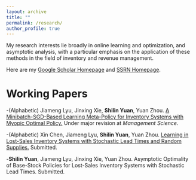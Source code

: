 ```yaml
---
layout: archive
title: ""
permalink: /research/
author_profile: true
---
```

My research interests lie broadly in online learning and optimization, and asymptotic analysis, with a particular emphasis on the application of these methods in the field of inventory and revenue management.

Here are my [Google Scholar Homepage](https://scholar.google.com/citations?user=tgT-yV8AAAAJ&hl=zh-CN) and [SSRN Homepage](https://papers.ssrn.com/sol3/cf_dev/AbsByAuth.cfm?per_id=5786131).

Working Papers
==============

-(Alphabetic) Jiameng Lyu, Jinxing Xie, **Shilin Yuan**, Yuan Zhou. [A Minibatch-SGD-Based Learning Meta-Policy for Inventory Systems with Myopic Optimal Policy.](https://papers.ssrn.com/sol3/papers.cfm?abstract_id=4390778)
 Under major revision at *Management Science*.

-(Alphabetic) Xin Chen, Jiameng Lyu, **Shilin Yuan**, Yuan Zhou. [Learning in Lost-Sales Inventory Systems with Stochastic Lead Times and Random Supplies.](https://papers.ssrn.com/sol3/papers.cfm?abstract_id=4671416) Submitted.

-**Shilin Yuan**, Jiameng Lyu, Jinxing Xie, Yuan Zhou. Asymptotic Optimality of Base-Stock Policies for Lost-Sales Inventory Systems with Stochastic Lead Times. Submitted.

